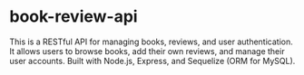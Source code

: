 # book-review-api
This is a RESTful API for managing books, reviews, and user authentication. It allows users to browse books, add their own reviews, and manage their user accounts. Built with Node.js, Express, and Sequelize (ORM for MySQL).
